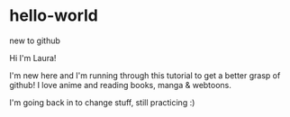 # hello-world
new to github

Hi I'm Laura!

I'm new here and I'm running through this tutorial to get a better grasp of github!
I love anime and reading books, manga & webtoons.

I'm going back in to change stuff, still practicing :)
